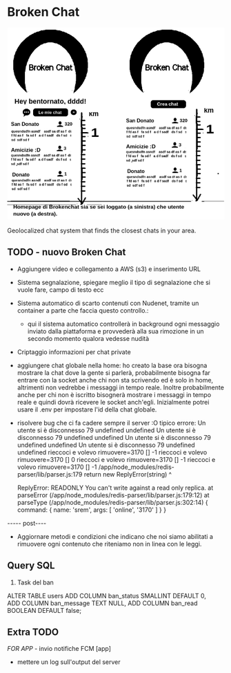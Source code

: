 # Broken Chat

![alt text](preview.png "First preview app")


Geolocalized chat system that finds the closest chats in your area.

## TODO - nuovo Broken Chat

- Aggiungere video e collegamento a AWS (s3) e inserimento URL  
- Sistema segnalazione, spiegare meglio il tipo di segnalazione che si vuole fare, campo di testo ecc
- Sistema automatico di scarto contenuti con Nudenet, tramite un container a parte che faccia questo controllo.:
  - qui il sistema automatico controllerà in background ogni messaggio inviato dalla piattaforma e provvederà alla sua rimozione in un secondo momento qualora vedesse nudità
- Criptaggio informazioni per chat private
- aggiungere chat globale nella home:
  ho creato la base ora bisogna mostrare la chat dove la gente si parlerà, probabilmente bisogna far entrare con la socket anche chi non sta scrivendo ed è solo in home, altrimenti non vedrebbe i messaggi in tempo reale. Inoltre probabilmente anche per chi non è iscritto bisognerà mostrare i messaggi in tempo reale e quindi dovrà ricevere le socket anch'egli. 
  Inizialmente potrei usare il .env per impostare l'id della chat globale.
- risolvere bug che ci fa cadere sempre il server :O
  tipico errore:
    Un utente si è disconnesso 79 undefined undefined
    Un utente si è disconnesso 79 undefined undefined
    Un utente si è disconnesso 79 undefined undefined
    Un utente si è disconnesso 79 undefined undefined
    rieccoci e volevo rimuovere=3170 [] -1
    rieccoci e volevo rimuovere=3170 [] 0
    rieccoci e volevo rimuovere=3170 [] -1
    rieccoci e volevo rimuovere=3170 [] -1
    /app/node_modules/redis-parser/lib/parser.js:179
        return new ReplyError(string)
              ^

    ReplyError: READONLY You can't write against a read only replica.
        at parseError (/app/node_modules/redis-parser/lib/parser.js:179:12)
        at parseType (/app/node_modules/redis-parser/lib/parser.js:302:14) {
      command: { name: 'srem', args: [ 'online', '3170' ] }
    }


----- post----
- Aggiornare metodi e condizioni che indicano che noi siamo abilitati a rimuovere ogni contenuto che riteniamo non in linea con le leggi.

## Query SQL

1) Task del ban

ALTER TABLE users
ADD COLUMN ban_status SMALLINT DEFAULT 0,  
ADD COLUMN ban_message TEXT NULL, 
ADD COLUMN ban_read BOOLEAN DEFAULT false;


## Extra TODO
  *FOR APP*
    - invio notifiche FCM [app]
 - mettere un log sull'output del server 

